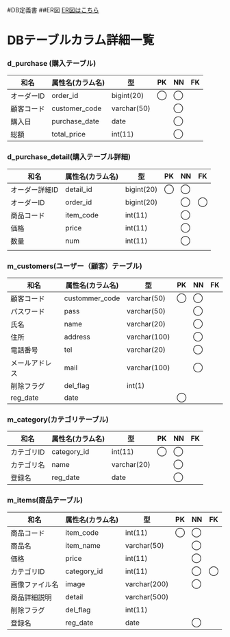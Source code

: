 #DB定義書
##ER図
[ER図はこちら](https://github.com/Aso2001159/2021sys-design/blob/main/sample%20ER.md)

# DBテーブルカラム詳細一覧


### d_purchase (購入テーブル)
|和名|属性名(カラム名)|型|PK|NN|FK|
|---|---|---|---|---|---|
|オーダーID|order_id|bigint(20)|◯|◯||
|顧客コード|customer_code|varchar(50)||◯||
|購入日|purchase_date|date||◯||
|総額|total_price|int(11)||◯||

### d_purchase_detail(購入テーブル詳細)
|和名|属性名(カラム名)|型|PK|NN|FK|
|---|---|---|---|---|---|
|オーダー詳細ID|detail_id|bigint(20)|◯|◯||
|オーダーID|order_id|bigint(20)||◯|◯||
|商品コード|item_code|int(11)||◯||
|価格|price|int(11)||◯||
|数量|num|int(11)||◯||
|||||||

### m_customers(ユーザー（顧客）テーブル)
|和名|属性名(カラム名)|型|PK|NN|FK|
|---|---|---|---|---|---|
|顧客コード|custommer_code|varchar(50)|◯|◯||
|パスワード|pass|varchar(50)||◯||
|氏名|name|varchar(20)||◯||
|住所|address|varchar(100)||◯||
|電話番号|tel|varchar(20)||◯||
|メールアドレス|mail|varchar(100)||◯||
|削除フラグ|del_flag|int(1)||||
|reg_date|date||◯||

### m_category(カテゴリテーブル)
|和名|属性名(カラム名)|型|PK|NN|FK|
|---|---|---|---|---|---|
|カテゴリID|category_id|int(11)|◯|◯||
|カテゴリ名|name|varchar(20)||◯||
|登録名|reg_date|date||◯||

### m_items(商品テーブル)
|和名|属性名(カラム名)|型|PK|NN|FK|
|---|---|---|---|---|---|
|商品コード|item_code|int(11)|◯|◯||
|商品名|item_name|varchar(50)||◯||
|価格|price|int(11)||◯||
|カテゴリID|category_id|int(11)||◯|◯|
|画像ファイル名|image|varchar(200)||◯||
|商品詳細説明|detail|varchar(500)||||
|削除フラグ|del_flag|int(11)||||
|登録名|reg_date|date||◯||
